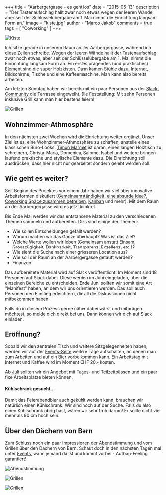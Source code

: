 +++
title = "Aarbergergasse - es geht los"
date = "2015-05-13"
description = "Der Tastenaufschlag hallt zwar noch etwas wegen der leeren Wände, aber seit der Schlüsselübergabe am 1. Mai nimmt die Einrichtung langsam Form an."
image = "kiste.jpg"
author = "Marco Jakob"
comments = true
tags = [ "Coworking" ]
+++

![Kiste](/assets/blog/15-05-13-aarbergergasse-es-geht-los/kiste.jpg)

Ich sitze gerade in unserem Raum an der Aarbergergasse, während ich diese Zeilen schreibe. Wegen der leeren Wände hallt der Tastenaufschlag zwar noch etwas, aber seit der Schlüsselübergabe am 1. Mai nimmt die Einrichtung langsam Form an. Ein erstes prägendes (und praktisches) Element sind die super Holzkisten. Dann kamen Stühle dazu, Internet, Bildschirme, Tische und eine Kaffeemaschine. Man kann also bereits arbeiten. 

Am letzten Sonntag haben wir bereits mit ein paar Personen aus der [Slack-Community](/blog/slack/) die Terrasse eingeweiht. Die Feststellung: Mit zehn Personen inklusive Grill kann man hier bestens feiern!

![Grillen](/assets/blog/15-05-13-aarbergergasse-es-geht-los/grillen1.jpg)


## Wohnzimmer-Athmosphäre

In den nächsten zwei Wochen wird die Einrichtung weiter ergänzt. Unser Ziel ist es, eine Wohnzimmer-Athmosphäre zu schaffen, anstelle eines klassischen Büro-Looks. [Timon Marmet](http://marmart.ch/) ist daran, einen langen Holztisch zu schreinern, Christa-Maria, Domenica, Salome, Isabel und weitere bringen laufend praktische und stylische Elemente dazu. Die Einrichtung soll ausdrücken, dass hier nicht nur gearbeitet sondern gelebt werden soll.


## Wie geht es weiter?

Seit Beginn des Projektes vor einem Jahr haben wir viel über innovative Arbeitsformen diskutiert ([Gemeinsamständigkeit](/blog/gemeinsamstaendigkeit/), [eine absurde Idee?](/blog/absurde-idee-gemeinsamstaendigkeit/), [Coworking Space zusammen betreiben](/blog/coworking-space-zusammen-betreiben/), [Kanban](/blog/kanban/) und mehr). Mit dem Raum an der Aarbergergasse wird es jetzt konkret.

Bis Ende Mai werden wir das entstandene Material zu den verschiedenen Themen sammeln und aufbereiten. Dies sind einige der Themen:

* Wie sollen Entscheidungen gefällt werden?
* Warum machen wir das Ganze überhaupt? Was ist das Ziel?
* Welche Werte wollen wir leben (Gemeinsam anstatt Einsam, Grosszügigkeit, Dankbarkeit, Transparenz, Exzellenz, etc.)?
* Wie sieht die Suche nach einer grösseren Location aus?
* Wie soll der Raum an der Aarbergergasse getauft werden?
* Finanzen

Das aufbereitete Material wird auf Slack veröffentlicht. Im Moment sind 18 Personen auf Slack dabei. Diese werden im Juni eingeladen, über die einzelnen Bereiche zu entscheiden. Ende Juni sollten wir somit eine Art "Manifest" haben, an dem wir uns orientieren werden. Das soll auch Personen den Einstieg erleichtern, die all die Diskussionen nicht mitbekommen haben.

Falls du in diesem Prozess gerne näher dabei wärst und mitprägen möchtest, so melde dich direkt bei uns. Dann können wir dich auf Slack einladen.


## Eröffnung?

Sobald wir den zentralen Tisch und weitere Sitzgelegenheiten haben, werden wir auf der [Events-Seite](/events/) weitere Tage aufschalten, an denen man zum Arbeiten und auf ein Bier vorbeikommen kann. Ein Arbeitstag mit Internet und Kaffee wird im Moment CHF 20.- kosten.

Ab Juli sollten wir ein Angebot mit Tages- und Teilzeitpässen und ein paar fixe Arbeitsplätze bieten können. 


#### Kühlschrank gesucht...

Damit das Feierabendbier auch gekühlt werden kann, brauchen wir natürlich einen Kühlschrank. Wir sind noch auf der Suche. Falls du also einen Kühlschrank übrig hast, wären wir sehr froh darum! Er sollte nicht viel mehr als 90 cm hoch sein.


## Über den Dächern von Bern

Zum Schluss noch ein paar Impressionen der Abendstimmung und vom Grillen über den Dächern von Bern. Schaut doch in den nächsten Tagen mal unter [Events](/events/), wann jemand da ist und kommt vorbei - Aufbau-Feeling garantiert!

![Abendstimmung](/assets/blog/15-05-13-aarbergergasse-es-geht-los/abendstimmung.jpg)

![Grillen](/assets/blog/15-05-13-aarbergergasse-es-geht-los/grillen2.jpg)

![Grillen](/assets/blog/15-05-13-aarbergergasse-es-geht-los/grillen3.jpg)